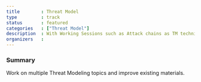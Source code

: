 ```yaml
---
title        : Threat Model
type         : track
status       : featured
categories   : ["Threat Model"]
description  : With Working Sessions such as Attack chains as TM technique and Threat Model cheat sheets
organizers   :
---
```


### Summary

Work on multiple Threat Modeling topics and improve existing materials.
